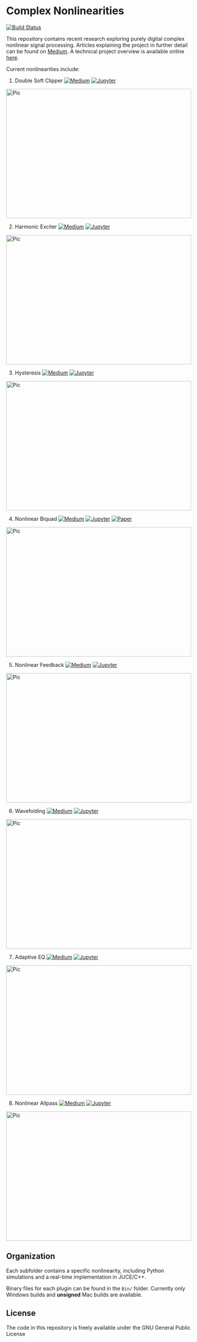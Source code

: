 # Complex Nonlinearities

[![Build Status](https://travis-ci.com/jatinchowdhury18/ComplexNonlinearities.svg?branch=master)](https://travis-ci.com/jatinchowdhury18/ComplexNonlinearities)

This repository contains recent research exploring purely digital complex nonlinear signal processing.
Articles explaining the project in further detail can be found on [Medium](https://medium.com/@jatinchowdhury18/complex-nonlinearities-episode-0-why-4ad9b3eed60f). A technical project overview is available online
[here](https://ccrma.stanford.edu/~jatin/papers/Complex_NLs.pdf).

Current nonlinearities include:

1. Double Soft Clipper
[![Medium](https://img.shields.io/badge/Read%20on-Medium-blue)](https://medium.com/@jatinchowdhury18/complex-nonlinearities-episode-1-double-soft-clipper-5ce826fa82d6)
[![Jupyter](https://img.shields.io/badge/Read%20as-Jupyter-orange)](https://ccrma.stanford.edu/~jatin/ComplexNonlinearities/DoubleSoftClipper.html)

<img src="https://github.com/jatinchowdhury18/ComplexNonlinearities/blob/master/DoubleSoftClipper/Pics/Weird.png" alt="Pic" width="500" height="350">

2. Harmonic Exciter
[![Medium](https://img.shields.io/badge/Read%20on-Medium-blue)](https://medium.com/@jatinchowdhury18/complex-nonlinearities-epsiode-2-harmonic-exciter-cd883d888a43)
[![Jupyter](https://img.shields.io/badge/Read%20as-Jupyter-orange)](https://ccrma.stanford.edu/~jatin/ComplexNonlinearities/Exciter.html)

<img src="https://github.com/jatinchowdhury18/ComplexNonlinearities/blob/master/Exciter/Pics/exciter_static.png" alt="Pic" width="500" height="350">

3. Hysteresis
[![Medium](https://img.shields.io/badge/Read%20on-Medium-blue)](https://medium.com/@jatinchowdhury18/complex-nonlinearities-episode-3-hysteresis-fdeb2cd3e3f6)
[![Jupyter](https://img.shields.io/badge/Read%20as-Jupyter-orange)](https://ccrma.stanford.edu/~jatin/ComplexNonlinearities/Hysteresis.html)

<img src="https://github.com/jatinchowdhury18/ComplexNonlinearities/blob/master/Hysteresis/Pics/Extreme_Hysteresis.png" alt="Pic" width="500" height="350">

4. Nonlinear Biquad
[![Medium](https://img.shields.io/badge/Read%20on-Medium-blue)](https://medium.com/@jatinchowdhury18/complex-nonlinearities-episode-4-nonlinear-biquad-filters-ae6b3f23cb0e)
[![Jupyter](https://img.shields.io/badge/Read%20as-Jupyter-orange)](https://ccrma.stanford.edu/~jatin/ComplexNonlinearities/NLBiquad.html)
[![Paper](https://img.shields.io/badge/Read-Paper-yellow)](https://ccrma.stanford.edu/~jatin/papers/Nonlinear_Biquad.pdf)

<img src="https://github.com/jatinchowdhury18/ComplexNonlinearities/blob/master/NonlinearBiquad/Pics/NL-LowShelf.png" alt="Pic" width="500" height="350">

5. Nonlinear Feedback
[![Medium](https://img.shields.io/badge/Read%20on-Medium-blue)](https://medium.com/@jatinchowdhury18/complex-nonlinearities-episode-5-nonlinear-feedback-filters-115e65fc0402)
[![Jupyter](https://img.shields.io/badge/Read%20as-Jupyter-orange)](https://ccrma.stanford.edu/~jatin/ComplexNonlinearities/NLFeedback.html)

<img src="https://github.com/jatinchowdhury18/ComplexNonlinearities/blob/master/NonlinearFeedback/Pics/LPF-NL.png" alt="Pic" width="500" height="350">

6. Wavefolding
[![Medium](https://img.shields.io/badge/Read%20on-Medium-blue)](https://medium.com/@jatinchowdhury18/complex-nonlinearities-episode-6-wavefolding-9529b5fe4102)
[![Jupyter](https://img.shields.io/badge/Read%20as-Jupyter-orange)](https://ccrma.stanford.edu/~jatin/ComplexNonlinearities/Wavefolder.html)

<img src="https://github.com/jatinchowdhury18/ComplexNonlinearities/blob/master/Wavefolder/Pics/sat_wave.png" alt="Pic" width="500" height="350">

7. Adaptive EQ
[![Medium](https://img.shields.io/badge/Read%20on-Medium-blue)](https://medium.com/@jatinchowdhury18/complex-nonlinearities-episode-7-adaptive-eq-b74b889b00df)
[![Jupyter](https://img.shields.io/badge/Read%20as-Jupyter-orange)](https://ccrma.stanford.edu/~jatin/ComplexNonlinearities/CopyEQ.html)

<img src="https://github.com/jatinchowdhury18/ComplexNonlinearities/blob/master/CopyEQ/Pics/ex3_out.png" alt="Pic" width="500" height="350">

8. Nonlinear Allpass
[![Medium](https://img.shields.io/badge/Read%20on-Medium-blue)](https://medium.com/@jatinchowdhury18/complex-nonlinearities-episode-8-nonlinear-allpass-filters-bd177c71078f)
[![Jupyter](https://img.shields.io/badge/Read%20as-Jupyter-orange)](https://ccrma.stanford.edu/~jatin/ComplexNonlinearities/NLAllpass.html)

<img src="https://github.com/jatinchowdhury18/ComplexNonlinearities/blob/master/NonlinearAllpass/Pics/sine_nlapf.png" alt="Pic" width="500" height="350">

## Organization

Each subfolder contains a specific nonlinearity, including Python simulations
and a real-time implementation in JUCE/C++.

Binary files for each plugin can be found in the `Bin/` folder. Currently only Windows
builds and **unsigned** Mac builds are available.

## License

The code in this repository is freely available under the GNU General Public License
